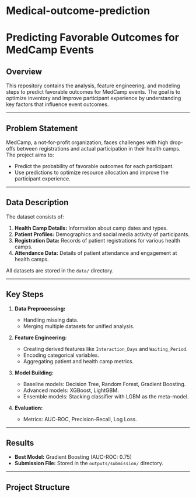 # Medical-outcome-prediction
# Predicting Favorable Outcomes for MedCamp Events

## Overview
This repository contains the analysis, feature engineering, and modeling steps to predict favorable outcomes for MedCamp events. The goal is to optimize inventory and improve participant experience by understanding key factors that influence event outcomes.

---

## Problem Statement
MedCamp, a not-for-profit organization, faces challenges with high drop-offs between registrations and actual participation in their health camps. The project aims to:
- Predict the probability of favorable outcomes for each participant.
- Use predictions to optimize resource allocation and improve the participant experience.

---

## Data Description
The dataset consists of:
1. **Health Camp Details:** Information about camp dates and types.
2. **Patient Profiles:** Demographics and social media activity of participants.
3. **Registration Data:** Records of patient registrations for various health camps.
4. **Attendance Data:** Details of patient attendance and engagement at health camps.

All datasets are stored in the `data/` directory.

---

## Key Steps
1. **Data Preprocessing:**
   - Handling missing data.
   - Merging multiple datasets for unified analysis.

2. **Feature Engineering:**
   - Creating derived features like `Interaction_Days` and `Waiting_Period`.
   - Encoding categorical variables.
   - Aggregating patient and health camp metrics.

3. **Model Building:**
   - Baseline models: Decision Tree, Random Forest, Gradient Boosting.
   - Advanced models: XGBoost, LightGBM.
   - Ensemble models: Stacking classifier with LGBM as the meta-model.

4. **Evaluation:**
   - Metrics: AUC-ROC, Precision-Recall, Log Loss.

---

## Results
- **Best Model:** Gradient Boosting (AUC-ROC: 0.75)
- **Submission File:** Stored in the `outputs/submission/` directory.

---

## Project Structure
